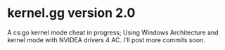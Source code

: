 # kernel.gg version 2.0
A cs:go kernel mode cheat in progress; Using Windows Architecture and kernel mode with NVIDEA drivers 4 AC. I'll post more commits soon.
